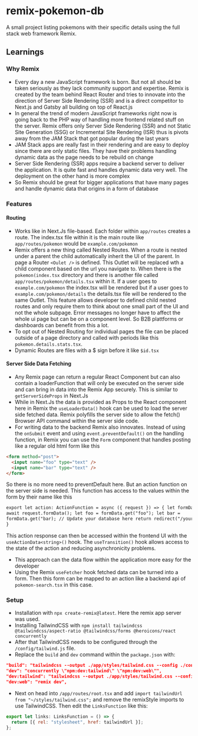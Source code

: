 # remix-pokemon-db

A small project listing pokemons with their specific details using the full stack web framework Remix.

## Learnings

### Why Remix

- Every day a new JavaScript framework is born. But not all should be taken seriously as they lack community support and expertise. Remix is created by the team behind React Router and tries to innovate into the direction of Server Side Rendering (SSR) and is a direct competitor to Next.js and Gatsby all building on top of React.js
- In general the trend of modern JavaScript frameworks right now is going back to the PHP way of handling more frontend related stuff on the server. Remix offers only Server Side Rendering (SSR) and not Static Site Generation (SSG) or Incremental Site Rendering (ISR) thus is pivots away from the JAM Stack that got popular during the last years
- JAM Stack apps are really fast in their rendering and are easy to deploy since there are only static files. They have their problems handling dynamic data as the page needs to be rebuild on change
- Server Side Rendering (SSR) apps require a backend server to deliver the application. It is quite fast and handles dynamic data very well. The deployment on the other hand is more complex
- So Remix should be great for bigger applications that have many pages and handle dynamic data that origins in a form of database

### Features

#### Routing

- Works like in Next.Js file-based. Each folder within `app/routes` creates a route. The index.tsx file within it is the main route like `app/routes/pokemon` would be `example.com/pokemon`
- Remix offers a new thing called Nested Routes. When a route is nested under a parent the child automatically inherit the UI of the parent. In page a Router `<Oulet />` is defined. This Outlet will be replaced wth a child component based on the url you navigate to. When there is the `pokemon(index.tsx` directory and there is another file called `app/routes/pokemon/details.tsx` within it. If a user goes to `example.com/pokemon` the index.tsx will be rendered but if a user goes to `example.com/pokemon/details` the details.tsx file will be rendered to the same Outlet. This feature allows developer to defined child nested routes and only require them to think about one small part of the UI and not the whole subpage. Error messages no longer have to affect the whole ui page but can be on a component level. So B2B plattforms or dashboards can benefit from this a lot.
- To opt out of Nested Routing for individual pages the file can be placed outside of a page directory and called with periods like this `pokemon.details.stats.tsx`.
- Dynamic Routes are files with a $ sign before it like `$id.tsx`

#### Server Side Data Fetching

- Any Remix page can return a regular React Component but can also contain a loaderFunction that will only be executed on the server side and can bring in data into the Remix App securely. This is similar to `getServerSideProps` in Next.Js
- While in Next.Js the data is provided as Props to the React component here in Remix the `useLoaderData()` hook can be used to load the server side fetched data. Remix polyfills the server side to allow the fetch() Browser API command within the server side code.
- For writing data to the backend Remix also innovates. Instead of using the `onSubmit` event and using `event.preventDefault()` on the handling function, in Remix you can use the `Form` component that handles posting like a regular old html form like this

```html
<form method="post">
  <input name="foo" type="text" />
  <input name="bar" type="text" />
</form>
```

So there is no more need to preventDefault here. But an action function on the server side is needed. This function has access to the values within the form by their name like this

```html
export let action: ActionFunction = async ({ request }) => { let formData =
await request.formData(); let foo = formData.get("foo"); let bar =
formData.get("bar); // Update your database here return redirect("/your-path");
}
```

This action response can then be accessed within the frontend UI with the `useActionData<string>()` hook. The `useTransition()` hook allows access to the state of the action and reducing asynchronicity problems.

- This approach can the data flow within the application more easy for the developer
- Using the Remix `useFetcher` hook fetched data can be turned into a form. Then this form can be mapped to an action like a backend api of `pokemon-search.tsx` in this case.

### Setup

- Installation with `npx create-remix@latest`. Here the remix app server was used.
- Installing TailwindCSS with `npm install tailwindcss @tailwindcss/aspect-ratio @tailwindcss/forms @heroicons/react concurrently`
- After that TailwindCSS needs to be configured through the `/config/tailwind.js` file.
- Replace the `build` and `dev` command within the `package.json` with:

```json
"build": "tailwindcss --output ./app/styles/tailwind.css --config ./config/tailwind.js --minify && remix build",
"dev": "concurrently \"npm:dev:tailwind\" \"npm:dev:web\"",
"dev:tailwind": "tailwindcss --output ./app/styles/tailwind.css --config ./config/tailwind.js --watch",
"dev:web": "remix dev",
```

- Next on head into `/app/routes/root.tsx` and add `import tailwindUrl from "~/styles/tailwind.css";` and remove the remixStyle imports to use TailwindCSS. Then edit the `LinksFunction` like this:

```javascript
export let links: LinksFunction = () => {
  return [{ rel: "stylesheet", href: tailwindUrl }];
};
```
